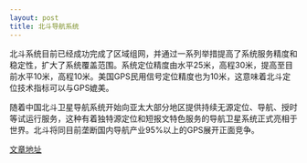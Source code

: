 ```yaml
---
layout: post
title: 北斗导航系统
---
```


北斗系统目前已经成功完成了区域组网，并通过一系列举措提高了系统服务精度和稳定性，扩大了系统覆盖范围。系统定位精度由水平25米，高程30米，提高至目前水平10米，高程10米。美国GPS民用信号定位精度也为10米，这意味着北斗定位技术指标可以与GPS媲美。

随着中国北斗卫星导航系统开始向亚太大部分地区提供持续无源定位、导航、授时等试运行服务，这种有着独特源定位和短报文特色服务的导航卫星系统正式亮相于世界。北斗将同目前垄断国内导航产业95%以上的GPS展开正面竞争。


[文章地址](http://qtsharp.tk/2013/05/07/beidoudaohang/)

